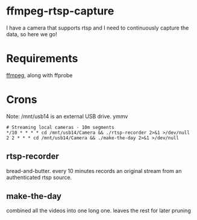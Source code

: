 # ffmpeg-rtsp-capture
I have a camera that supports rtsp and I need to continuously capture the data, so here we go!

# Requirements
[ffmpeg](https://ffmpeg.org/), along with ffprobe

# Crons
Note: /mnt/usb14 is an external USB drive. ymmv

```
# Streaming local cameras - 10m segments
*/10 * * * * cd /mnt/usb14/Camera && ./rtsp-recorder 2>&1 >/dev/null
2 2 * * * cd /mnt/usb14/Camera && ./make-the-day 2>&1 >/dev/null
```

## rtsp-recorder
bread-and-butter. every 10 minutes records an original stream from an authenticated rtsp source.

## make-the-day
combined all the videos into one long one. leaves the rest for later pruning
